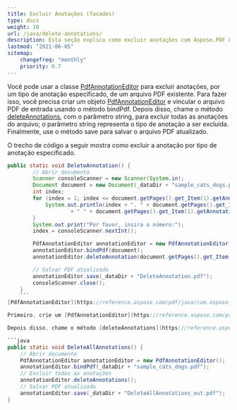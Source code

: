 ```yaml
---
title: Excluir Anotações (facades)
type: docs
weight: 10
url: /java/delete-annotations/
description: Esta seção explica como excluir anotações com Aspose.PDF Facades usando a classe PdfAnnotationEditor.
lastmod: "2021-06-05"
sitemap:
    changefreq: "monthly"
    priority: 0.7
---
```


Você pode usar a classe [PdfAnnotationEditor](https://reference.aspose.com/pdf/java/com.aspose.pdf.facades/PdfAnnotationEditor) para excluir anotações, por um tipo de anotação especificado, de um arquivo PDF existente.
 Para fazer isso, você precisa criar um objeto [PdfAnnotationEditor](https://reference.aspose.com/pdf/java/com.aspose.pdf.facades/PdfAnnotationEditor) e vincular o arquivo PDF de entrada usando o método bindPdf. Depois disso, chame o método [deleteAnnotations](https://reference.aspose.com/pdf/java/com.aspose.pdf.facades/PdfAnnotationEditor#deleteAnnotation-java.lang.String-), com o parâmetro string, para excluir todas as anotações do arquivo; o parâmetro string representa o tipo de anotação a ser excluída. Finalmente, use o método save para salvar o arquivo PDF atualizado.

O trecho de código a seguir mostra como excluir a anotação por tipo de anotação especificado.

```java
public static void DeleteAnnotation() {
        // Abrir documento
        Scanner consoleScanner = new Scanner(System.in);
        Document document = new Document(_dataDir + "sample_cats_dogs.pdf");
        int index;
        for (index = 1; index <= document.getPages().get_Item(1).getAnnotations().size(); index++) {
            System.out.println(index + ". " + document.getPages().get_Item(1).getAnnotations().get_Item(index).getName()
                    + " " + document.getPages().get_Item(1).getAnnotations().get_Item(index).toString());
        }
        System.out.print("Por favor, insira o número:");
        index = consoleScanner.nextInt();

        PdfAnnotationEditor annotationEditor = new PdfAnnotationEditor();
        annotationEditor.bindPdf(document);
        annotationEditor.deleteAnnotation(document.getPages().get_Item(1).getAnnotations().get_Item(1).getName());

        // Salvar PDF atualizado
        annotationEditor.save(_dataDir + "DeleteAnnotation.pdf");
        consoleScanner.close();
    }
    ```
[PdfAnnotationEditor](https://reference.aspose.com/pdf/java/com.aspose.pdf.facades/PdfAnnotationEditor) permite que você exclua todas as anotações do arquivo PDF existente.

Primeiro, crie um [PdfAnnotationEditor](https://reference.aspose.com/pdf/java/com.aspose.pdf.facades/PdfAnnotationEditor) e vincule o arquivo PDF de entrada usando o método BindPdf.

Depois disso, chame o método [deleteAnnotations](https://reference.aspose.com/pdf/java/com.aspose.pdf.facades/PdfAnnotationEditor#deleteAnnotation-java.lang.String-) para excluir todas as anotações do arquivo, e então use o método Save para salvar o arquivo PDF atualizado. O trecho de código a seguir mostra como excluir todas as anotações do arquivo PDF.

```java
public static void DeleteAllAnnotations() {
    // Abrir documento
    PdfAnnotationEditor annotationEditor = new PdfAnnotationEditor();
    annotationEditor.bindPdf(_dataDir + "sample_cats_dogs.pdf");
    // Excluir todas as anotações
    annotationEditor.deleteAnnotations();
    // Salvar PDF atualizado
    annotationEditor.save(_dataDir + "DeleteAllAnnotations_out.pdf");
}
```
